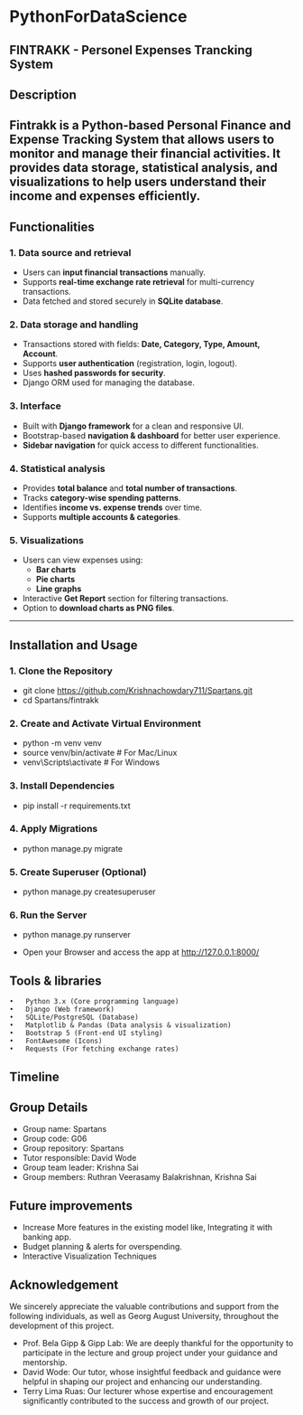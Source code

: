 # PythonForDataScience
## FINTRAKK - Personel Expenses Trancking System



## Description
Fintrakk is a Python-based **Personal Finance and Expense Tracking System** that allows users to monitor and manage their financial activities. It provides **data storage, statistical analysis, and visualizations** to help users understand their income and expenses efficiently.
---

## Functionalities
### 1. Data source and retrieval
- Users can **input financial transactions** manually.
- Supports **real-time exchange rate retrieval** for multi-currency transactions.
- Data fetched and stored securely in **SQLite database**.

### 2. Data storage and handling
- Transactions stored with fields: **Date, Category, Type, Amount, Account**.
- Supports **user authentication** (registration, login, logout).
- Uses **hashed passwords for security**.
- Django ORM used for managing the database.

### 3. Interface
- Built with **Django framework** for a clean and responsive UI.
- Bootstrap-based **navigation & dashboard** for better user experience.
- **Sidebar navigation** for quick access to different functionalities.

### 4. Statistical analysis
- Provides **total balance** and **total number of transactions**.
- Tracks **category-wise spending patterns**.
- Identifies **income vs. expense trends** over time.
- Supports **multiple accounts & categories**.

### 5. Visualizations
- Users can view expenses using:
  - **Bar charts**
  - **Pie charts**
  - **Line graphs**
- Interactive **Get Report** section for filtering transactions.
- Option to **download charts as PNG files**.

---

## Installation and Usage
### **1. Clone the Repository**
- git clone https://github.com/Krishnachowdary711/Spartans.git
- cd Spartans/fintrakk
### **2. Create and Activate Virtual Environment**
- python -m venv venv
- source venv/bin/activate  # For Mac/Linux
- venv\Scripts\activate  # For Windows
### **3. Install Dependencies**
- pip install -r requirements.txt
### **4. Apply Migrations**
- python manage.py migrate
### **5. Create Superuser (Optional)**
- python manage.py createsuperuser
### **6. Run the Server**
- python manage.py runserver

- Open your Browser and access the app at http://127.0.0.1:8000/

## Tools & libraries
	•	Python 3.x (Core programming language)
	•	Django (Web framework)
	•	SQLite/PostgreSQL (Database)
	•	Matplotlib & Pandas (Data analysis & visualization)
	•	Bootstrap 5 (Front-end UI styling)
	•	FontAwesome (Icons)
	•	Requests (For fetching exchange rates)

## Timeline

## Group Details
* Group name: Spartans
* Group code: G06
* Group repository: Spartans
* Tutor responsible: David Wode
* Group team leader: Krishna Sai
* Group members: Ruthran Veerasamy Balakrishnan, Krishna Sai


## Future improvements
- Increase More features in the existing model like, Integrating it with banking app.
- Budget planning & alerts for overspending.
- Interactive Visualization Techniques

## Acknowledgement
We sincerely appreciate the valuable contributions and support from the following individuals, as well as Georg August University, throughout the development of this project.

* Prof. Bela Gipp & Gipp Lab: We are deeply thankful for the opportunity to participate in the lecture and group project under your guidance and mentorship.
* David Wode: Our tutor, whose insightful feedback and guidance were helpful in shaping our project and enhancing our understanding.
* Terry Lima Ruas: Our lecturer whose expertise and encouragement significantly contributed to the success and growth of our project.